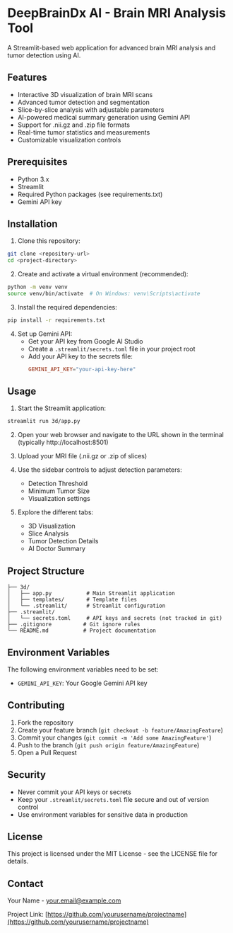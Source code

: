 # DeepBrainDx AI - Brain MRI Analysis Tool

A Streamlit-based web application for advanced brain MRI analysis and tumor detection using AI.

## Features

- Interactive 3D visualization of brain MRI scans
- Advanced tumor detection and segmentation
- Slice-by-slice analysis with adjustable parameters
- AI-powered medical summary generation using Gemini API
- Support for .nii.gz and .zip file formats
- Real-time tumor statistics and measurements
- Customizable visualization controls

## Prerequisites

- Python 3.x
- Streamlit
- Required Python packages (see requirements.txt)
- Gemini API key

## Installation

1. Clone this repository:
```bash
git clone <repository-url>
cd <project-directory>
```

2. Create and activate a virtual environment (recommended):
```bash
python -m venv venv
source venv/bin/activate  # On Windows: venv\Scripts\activate
```

3. Install the required dependencies:
```bash
pip install -r requirements.txt
```

4. Set up Gemini API:
   - Get your API key from Google AI Studio
   - Create a `.streamlit/secrets.toml` file in your project root
   - Add your API key to the secrets file:
     ```toml
     GEMINI_API_KEY="your-api-key-here"
     ```

## Usage

1. Start the Streamlit application:
```bash
streamlit run 3d/app.py
```

2. Open your web browser and navigate to the URL shown in the terminal (typically http://localhost:8501)

3. Upload your MRI file (.nii.gz or .zip of slices)

4. Use the sidebar controls to adjust detection parameters:
   - Detection Threshold
   - Minimum Tumor Size
   - Visualization settings

5. Explore the different tabs:
   - 3D Visualization
   - Slice Analysis
   - Tumor Detection Details
   - AI Doctor Summary

## Project Structure

```
├── 3d/
│   ├── app.py           # Main Streamlit application
│   ├── templates/       # Template files
│   └── .streamlit/      # Streamlit configuration
├── .streamlit/
│   └── secrets.toml     # API keys and secrets (not tracked in git)
├── .gitignore          # Git ignore rules
└── README.md           # Project documentation
```

## Environment Variables

The following environment variables need to be set:

- `GEMINI_API_KEY`: Your Google Gemini API key

## Contributing

1. Fork the repository
2. Create your feature branch (`git checkout -b feature/AmazingFeature`)
3. Commit your changes (`git commit -m 'Add some AmazingFeature'`)
4. Push to the branch (`git push origin feature/AmazingFeature`)
5. Open a Pull Request

## Security

- Never commit your API keys or secrets
- Keep your `.streamlit/secrets.toml` file secure and out of version control
- Use environment variables for sensitive data in production

## License

This project is licensed under the MIT License - see the LICENSE file for details.

## Contact

Your Name - your.email@example.com

Project Link: [https://github.com/yourusername/projectname](https://github.com/yourusername/projectname) 